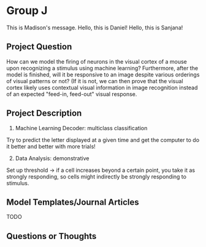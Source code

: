 # Group J

This is Madison's message.
Hello, this is Daniel!
Hello, this is Sanjana!

## Project Question

How can we model the firing of neurons in the visual cortex of a mouse upon recognizing a stimulus using machine learning? 
Furthermore, after the model is finished, will it be responsive to an image despite various orderings of visual patterns or not? (If it is not, we can then prove that the visual cortex likely uses contextual visual information in image recognition instead of an expected "feed-in, feed-out" visual response.

## Project Description

1) Machine Learning Decoder: multiclass classification

Try to predict the letter displayed at a given time and get the computer to do it better and better with more trials!

2) Data Analysis: demonstrative

Set up threshold → if a cell increases beyond a certain point, you take it as strongly responding, so cells might indirectly be strongly responding to stimulus. 


## Model Templates/Journal Articles

TODO

## Questions or Thoughts
